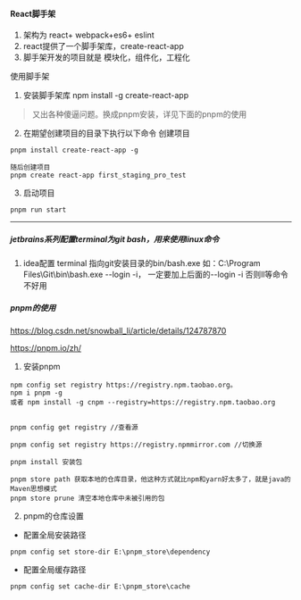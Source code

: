 #### React脚手架
1. 架构为 react+ webpack+es6+ eslint
2. react提供了一个脚手架库，create-react-app
3. 脚手架开发的项目就是 模块化，组件化，工程化

使用脚手架
1. 安装脚手架库 npm install -g create-react-app
> 又出各种傻逼问题。换成pnpm安装，详见下面的pnpm的使用
2. 在期望创建项目的目录下执行以下命令 创建项目
```
pnpm install create-react-app -g 

随后创建项目 
pnpm create react-app first_staging_pro_test
```
3. 启动项目
```
pnpm run start
```

---
##### jetbrains系列配置terminal为git bash，用来使用linux命令
1. idea配置 terminal 指向git安装目录的bin/bash.exe
如：C:\Program Files\Git\bin\bash.exe --login -i， 一定要加上后面的--login -i 否则ll等命令不好用

##### pnpm的使用

https://blog.csdn.net/snowball_li/article/details/124787870

https://pnpm.io/zh/

1. 安装pnpm
```
npm config set registry https://registry.npm.taobao.org。
npm i pnpm -g
或者 npm install -g cnpm --registry=https://registry.npm.taobao.org


pnpm config get registry //查看源

pnpm config set registry https://registry.npmmirror.com //切换源

pnpm install 安装包 

pnpm store path 获取本地的仓库目录，他这种方式就比npm和yarn好太多了，就是java的Maven思想模式
pnpm store prune 清空本地仓库中未被引用的包
```

2. pnpm的仓库设置

* 配置全局安装路径
```
pnpm config set store-dir E:\pnpm_store\dependency
```
* 配置全局缓存路径
```
pnpm config set cache-dir E:\pnpm_store\cache
```